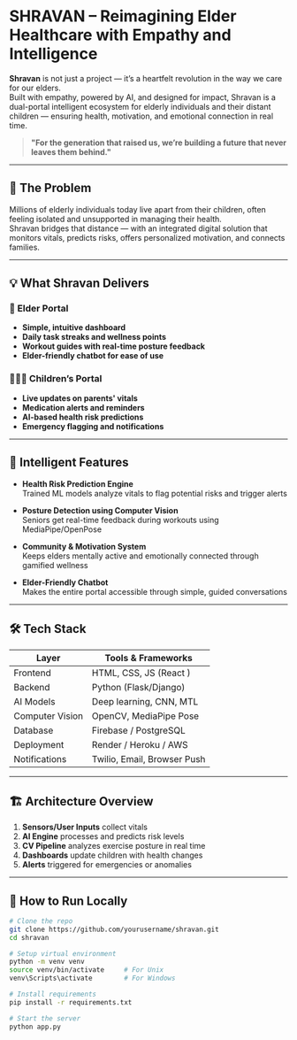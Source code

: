 # SHRAVAN – Reimagining Elder Healthcare with Empathy and Intelligence

**Shravan** is not just a project — it’s a heartfelt revolution in the way we care for our elders.  
Built with empathy, powered by AI, and designed for impact, Shravan is a dual-portal intelligent ecosystem for elderly individuals and their distant children — ensuring health, motivation, and emotional connection in real time.

> **"For the generation that raised us, we’re building a future that never leaves them behind."**

---

## 🧩 The Problem

Millions of elderly individuals today live apart from their children, often feeling isolated and unsupported in managing their health.  
Shravan bridges that distance — with an integrated digital solution that monitors vitals, predicts risks, offers personalized motivation, and connects families.

---

## 💡 What Shravan Delivers

### 👴 Elder Portal
- **Simple, intuitive dashboard**
- **Daily task streaks and wellness points**
- **Workout guides with real-time posture feedback**
- **Elder-friendly chatbot for ease of use**

### 👨‍👩‍👧 Children’s Portal
- **Live updates on parents' vitals**
- **Medication alerts and reminders**
- **AI-based health risk predictions**
- **Emergency flagging and notifications**

---

## 🧠 Intelligent Features

- **Health Risk Prediction Engine**  
  Trained ML models analyze vitals to flag potential risks and trigger alerts

- **Posture Detection using Computer Vision**  
  Seniors get real-time feedback during workouts using MediaPipe/OpenPose

- **Community & Motivation System**  
  Keeps elders mentally active and emotionally connected through gamified wellness

- **Elder-Friendly Chatbot**  
  Makes the entire portal accessible through simple, guided conversations

---

## 🛠 Tech Stack

| Layer            | Tools & Frameworks                                 |
|------------------|----------------------------------------------------|
| Frontend         | HTML, CSS, JS (React )                             |
| Backend          | Python (Flask/Django)                              |
| AI Models        | Deep learning, CNN, MTL                            |
| Computer Vision  | OpenCV, MediaPipe Pose                             |
| Database         | Firebase / PostgreSQL                              |
| Deployment       | Render / Heroku / AWS                              |
| Notifications    | Twilio, Email, Browser Push                        |

---

## 🏗️ Architecture Overview

1. **Sensors/User Inputs** collect vitals  
2. **AI Engine** processes and predicts risk levels  
3. **CV Pipeline** analyzes exercise posture in real time  
4. **Dashboards** update children with health changes  
5. **Alerts** triggered for emergencies or anomalies

---

## 🚀 How to Run Locally

```bash
# Clone the repo
git clone https://github.com/yourusername/shravan.git
cd shravan

# Setup virtual environment
python -m venv venv
source venv/bin/activate     # For Unix
venv\Scripts\activate        # For Windows

# Install requirements
pip install -r requirements.txt

# Start the server
python app.py
